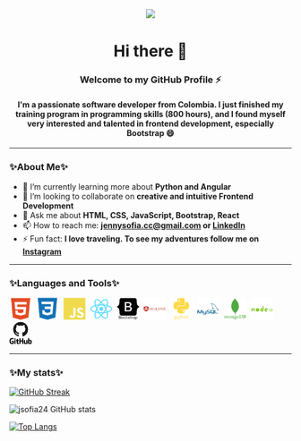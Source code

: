 <div id="header" align="center">
  <img src="https://media.giphy.com/media/RbDKaczqWovIugyJmW/giphy.gif" width="200"/>
  <h1 align="center"> Hi there 👋</h1>
  <h3 align="center"> Welcome to my GitHub Profile ⚡</h3>
  <h4 align="center"> I'm a passionate software developer from Colombia. I just finished my training program in programming skills
  (800 hours), and I found myself very interested and talented in frontend development, especially Bootstrap 😄</h4> 
 </div>

---
### ✨About Me✨

- 🔭 I’m currently learning more about **Python and Angular**
- 👯 I’m looking to collaborate on **creative and intuitive Frontend Development**
- 💬 Ask me about **HTML, CSS, JavaScript, Bootstrap, React**
- 📫 How to reach me: **jennysofia.cc@gmail.com or [LinkedIn](https://www.linkedin.com/in/jennysofia-cc/)**
- ⚡ Fun fact: **I love traveling. To see my adventures follow me on [Instagram](https://www.instagram.com/sofiacasta24/)**

---
<div align="left">
  <h3>✨Languages and Tools✨</h3>
  <div>
    <img src="https://github.com/devicons/devicon/blob/master/icons/html5/html5-plain.svg" title="HTML5" alt="HTML"
    width="40" height="40"/>&nbsp;
    <img src="https://github.com/devicons/devicon/blob/master/icons/css3/css3-plain.svg" title="CSS3" alt="CSS"
    width="40" height="40"/>&nbsp;
    <img src="https://github.com/devicons/devicon/blob/master/icons/javascript/javascript-plain.svg" title="JavaScript" alt="JS"
    width="40" height="40"/>&nbsp;
    <img src="https://github.com/devicons/devicon/blob/master/icons/react/react-original.svg" title="REACT" alt="REACT"
    width="40" height="40"/>&nbsp;
    <img src="https://github.com/devicons/devicon/blob/master/icons/bootstrap/bootstrap-plain-wordmark.svg" title="BOOTSTRAP" alt="BST"
    width="40" height="40"/>&nbsp;
    <img src="https://github.com/devicons/devicon/blob/master/icons/angularjs/angularjs-plain-wordmark.svg" title="ANGULAR" alt="ANG"
    width="40" height="40"/>&nbsp;
    <img src="https://github.com/devicons/devicon/blob/master/icons/python/python-plain-wordmark.svg" title="PYTHON" alt="PT"
    width="40" height="40"/>&nbsp;
    <img src="https://github.com/devicons/devicon/blob/master/icons/mysql/mysql-plain-wordmark.svg" title="MYSQL" alt="MSQL"
    width="40" height="40"/>&nbsp;
    <img src="https://github.com/devicons/devicon/blob/master/icons/mongodb/mongodb-plain-wordmark.svg" title="MONGODB" alt="MDB"
    width="40" height="40"/>&nbsp;
    <img src="https://github.com/devicons/devicon/blob/master/icons/nodejs/nodejs-plain-wordmark.svg" title="NODEJS" alt="NJS"
    width="40" height="40"/>&nbsp;
    <img src="https://github.com/devicons/devicon/blob/master/icons/github/github-original-wordmark.svg" title="GITHUB" alt="GH"
    width="40" height="40"/>&nbsp;
   </div>
</div>

---

### ✨My stats✨

[![GitHub Streak](http://github-readme-streak-stats.herokuapp.com?user=jsofia24&theme=merko)](https://git.io/streak-stats)
    
![jsofia24 GitHub stats](https://github-readme-stats.vercel.app/api?username=jsofia24&show_icons=true&theme=merko)  

[![Top Langs](https://github-readme-stats.vercel.app/api/top-langs/?username=jsofia24)](https://github.com/anuraghazra/github-readme-stats)
